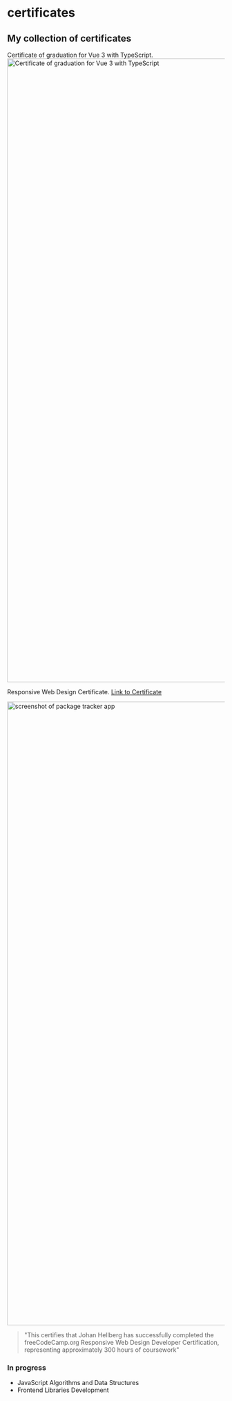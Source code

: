 # certificates
## My collection of certificates

Certificate of graduation for Vue 3 with TypeScript.
<img width="1440" alt="Certificate of graduation for Vue 3 with TypeScript" src="[https://jhellberg.com/images/fcc-responsive-web-design-certificate.png](https://github.com/JohanCodeForFun/certificates/blob/e5aa888897d7dc23a370a91ee60ba66088224e79/certificate-of-completion-for-vue-3-with-typescript-jump-start.pdf)">


Responsive Web Design Certificate.
[Link to Certificate](https://www.freecodecamp.org/certification/1306/responsive-web-design "Link to Responsive Web Design Certificate")

<img width="1440" alt="screenshot of package tracker app" src="https://jhellberg.com/images/fcc-responsive-web-design-certificate.png">

> "This certifies that Johan Hellberg has successfully completed the freeCodeCamp.org Responsive Web Design Developer Certification, representing approximately 300 hours of coursework"


### In progress
- JavaScript Algorithms and Data Structures
- Frontend Libraries Development
